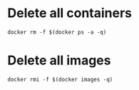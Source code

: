 # Delete all containers
`docker rm -f $(docker ps -a -q)`

# Delete all images
`docker rmi -f $(docker images -q)`
